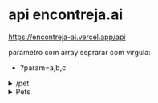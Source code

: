 <h1>api encontreja.ai</h1>

https://encontreja-ai.vercel.app/api

parametro com array seprarar com virgula:
- ?param=a,b,c

<details> 
   <Summary>/pet</Summary>
      
   * [GET](https://encontreja-ai.vercel.app/api/pet)
   * params:
      - id: string
      - type: string
      - gender: string
      - observations: string
      - location: string
      - breeds: string[]
      - colors: string[]
      - size: string[]
      - age: string[]
      ---
   * [POST]() /pet
   * body (json):
      - type: string
      - gender: string
      - observations: string
      - location: string
      - breeds: string[]
      - colors: string[]
      - size: string[]
      - age: string[]   
</details>

<details> 
   <Summary>Pets</Summary>
      
   * [GET](https://encontreja-ai.vercel.app/api/pet)
   * params:
      - id: string
      - type: string
      - gender: string
      - observations: string
      - location: string
      - breeds: string[]
      - colors: string[]
      - size: string[]
      - age: string[]
      ---
   * [POST]() /pet
   * body (json):
      - type: string
      - gender: string
      - observations: string
      - location: string
      - breeds: string[]
      - colors: string[]
      - size: string[]
      - age: string[]   
</details>